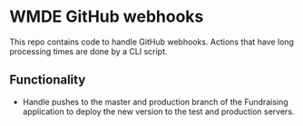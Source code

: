 # WMDE GitHub webhooks

This repo contains code to handle GitHub webhooks. Actions that have long processing times are done by a CLI script.

## Functionality
- Handle pushes to the master and production branch of the Fundraising application to deploy the new version to the test and production servers.
